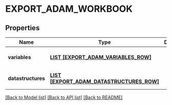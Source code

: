 # EXPORT_ADAM_WORKBOOK

## Properties
Name | Type | Description | Notes
------------ | ------------- | ------------- | -------------
**variables** | [**LIST [EXPORT_ADAM_VARIABLES_ROW]**](ExportAdamVariablesRow.md) |  | [optional] [default to null]
**datastructures** | [**LIST [EXPORT_ADAM_DATASTRUCTURES_ROW]**](ExportAdamDatastructuresRow.md) |  | [optional] [default to null]

[[Back to Model list]](../README.md#documentation-for-models) [[Back to API list]](../README.md#documentation-for-api-endpoints) [[Back to README]](../README.md)


